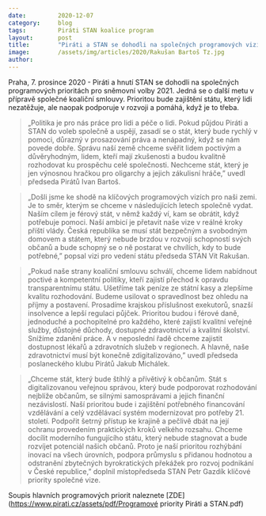 ```yaml
---
date:         2020-12-07
category:     blog
tags:         Piráti STAN koalice program
layout:       post
title:        "Piráti a STAN se dohodli na společných programových vizích do sněmovních voleb"
image:        /assets/img/articles/2020/Rakušan Bartoš Tz.jpg 
author:       
---
```

 
Praha, 7. prosince 2020 - Piráti a hnutí STAN se dohodli na společných programových prioritách pro sněmovní volby 2021. Jedná se o další metu v přípravě společné koaliční smlouvy. Prioritou bude zajištění státu, který lidi nezatěžuje, ale naopak podporuje v rozvoji a pomáhá, když je to třeba. 


> „Politika je pro nás práce pro lidi a péče o lidi. Pokud půjdou Piráti a STAN do voleb společně a uspějí, zasadí se o stát, který bude rychlý v pomoci, důrazný v prosazování práva a nenápadný, když se nám povede dobře. Správu naší země chceme svěřit lidem poctivým a důvěryhodným, lidem, kteří mají zkušenosti a budou kvalitně rozhodovat ku prospěchu celé společnosti. Nechceme stát, který je jen výnosnou hračkou pro oligarchy a jejich zákulisní hráče,” uvedl předseda Pirátů Ivan Bartoš.


> „Došli jsme ke shodě na klíčových programových vizích pro naši zemi. Je to směr, kterým se chceme v následujících letech společně vydat. Naším cílem je férový stát, v němž každý ví, kam se obrátit, když potřebuje pomoci. Naší ambicí je přetavit naše vize v reálné kroky příští vlády. Česká republika se musí stát bezpečným a svobodným domovem a státem, který nebude brzdou v rozvoji schopností svých občanů a bude schopný se o ně postarat ve chvílích, kdy to bude potřebné,” popsal vizi pro vedení státu předseda STAN Vít Rakušan.


> „Pokud naše strany koaliční smlouvu schválí, chceme lidem nabídnout poctivé a kompetentní politiky, kteří zajistí přechod k opravdu transparentnímu státu. Ušetříme tak peníze ze státní kasy a zlepšíme kvalitu rozhodování. Budeme usilovat o spravedlnost bez ohledu na příjmy a postavení. Prosadíme krajskou příslušnost exekutorů, snazší insolvence a lepší regulaci půjček. Prioritou budou i férové daně, jednoduché a pochopitelné pro každého, které zajistí kvalitní veřejné služby, důstojné důchody, dostupné zdravotnictví a kvalitní školství. Snížíme zdanění práce. A v neposlední řadě chceme zajistit dostupnost lékařů a zdravotních služeb v regionech. A hlavně, naše zdravotnictví musí být konečně zdigitalizováno,” uvedl předseda poslaneckého klubu Pirátů Jakub Michálek. 


> „Chceme stát, který bude štíhlý a přívětivý k občanům. Stát s digitalizovanou veřejnou správou, který bude podporovat rozhodování nejblíže občanům, se silnými samosprávami a jejich finanční nezávislostí. Naší prioritou bude i zajištění potřebného financování vzdělávání a celý vzdělávací systém modernizovat pro potřeby 21. století. Podpořit šetrný přístup ke krajině a pečlivě dbát na její ochranu provedením praktických kroků velkého rozsahu. Chceme docílit moderního fungujícího státu, který nebude stagnovat a bude rozvíjet potenciál našich občanů. Proto je naší prioritou rozhýbání inovací na všech úrovních, podpora průmyslu s přidanou hodnotou a odstranění zbytečných byrokratických překážek pro rozvoj podnikání v České republice,” doplnil místopředseda STAN Petr Gazdík klíčové priority společné vize.

Soupis hlavních programových priorit naleznete [ZDE](https://www.pirati.cz/assets/pdf/Programové priority Piráti a STAN.pdf) 
